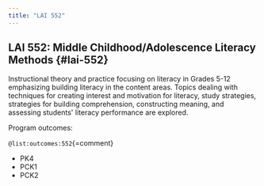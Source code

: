 ```yaml
---
title: "LAI 552"
---
```


## LAI 552: Middle Childhood/Adolescence Literacy Methods {#lai-552}

Instructional theory and practice focusing on literacy in Grades 5-12 emphasizing building literacy in the content areas. Topics dealing with techniques for creating interest and motivation for literacy, study strategies, strategies for building comprehension, constructing meaning, and assessing students' literacy performance are explored.

Program outcomes:

` @list:outcomes:552 `{=comment}

 - PK4
 - PCK1
 - PCK2